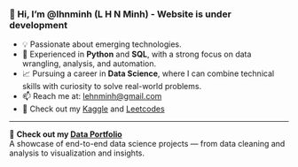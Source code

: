 ### 👋 Hi, I’m @lhnminh (L H N Minh) - Website is under development

- 💡 Passionate about emerging technologies.  
- 🧠 Experienced in **Python** and **SQL**, with a strong focus on data wrangling, analysis, and automation.  
- 📈 Pursuing a career in **Data Science**, where I can combine technical skills with curiosity to solve real-world problems.  
- 📫 Reach me at: lehnminh@gmail.com
- 🏫 Check out my [Kaggle](https://www.kaggle.com/minhhnle) and [Leetcodes](https://leetcode.com/u/lhnminh/)

---

📂 **Check out my [Data Portfolio](#)**  
A showcase of end-to-end data science projects — from data cleaning and analysis to visualization and insights.


<!---
lhnminh/lhnminh is a ✨ special ✨ repository because its `README.md` (this file) appears on your GitHub profile.
You can click the Preview link to take a look at your changes.
--->
